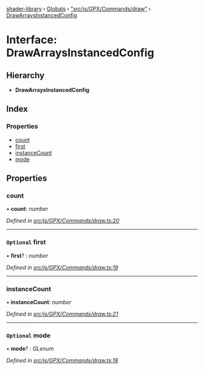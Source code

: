 [shader-library](../README.md) › [Globals](../globals.md) › ["src/js/GPX/Commands/draw"](../modules/_src_js_gpx_commands_draw_.md) › [DrawArraysInstancedConfig](_src_js_gpx_commands_draw_.drawarraysinstancedconfig.md)

# Interface: DrawArraysInstancedConfig

## Hierarchy

* **DrawArraysInstancedConfig**

## Index

### Properties

* [count](_src_js_gpx_commands_draw_.drawarraysinstancedconfig.md#count)
* [first](_src_js_gpx_commands_draw_.drawarraysinstancedconfig.md#optional-first)
* [instanceCount](_src_js_gpx_commands_draw_.drawarraysinstancedconfig.md#instancecount)
* [mode](_src_js_gpx_commands_draw_.drawarraysinstancedconfig.md#optional-mode)

## Properties

###  count

• **count**: *number*

*Defined in [src/js/GPX/Commands/draw.ts:20](https://github.com/devjeetr/shader-lib-2/blob/83bd8e1/src/js/GPX/Commands/draw.ts#L20)*

___

### `Optional` first

• **first**? : *number*

*Defined in [src/js/GPX/Commands/draw.ts:19](https://github.com/devjeetr/shader-lib-2/blob/83bd8e1/src/js/GPX/Commands/draw.ts#L19)*

___

###  instanceCount

• **instanceCount**: *number*

*Defined in [src/js/GPX/Commands/draw.ts:21](https://github.com/devjeetr/shader-lib-2/blob/83bd8e1/src/js/GPX/Commands/draw.ts#L21)*

___

### `Optional` mode

• **mode**? : *GLenum*

*Defined in [src/js/GPX/Commands/draw.ts:18](https://github.com/devjeetr/shader-lib-2/blob/83bd8e1/src/js/GPX/Commands/draw.ts#L18)*
